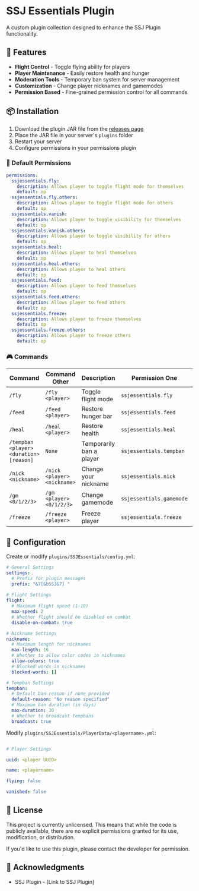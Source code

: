 # SSJ Essentials Plugin

A custom plugin collection designed to enhance the SSJ Plugin functionality.

## 🚀 Features

- **Flight Control** - Toggle flying ability for players
- **Player Maintenance** - Easily restore health and hunger
- **Moderation Tools** - Temporary ban system for server management
- **Customization** - Change player nicknames and gamemodes
- **Permission Based** - Fine-grained permission control for all commands

## 📦 Installation

1. Download the plugin JAR file from the [releases page](link-to-releases)
2. Place the JAR file in your server's `plugins` folder
3. Restart your server
4. Configure permissions in your permissions plugin

### 📝 Default Permissions

```yaml
permissions:
  ssjessentials.fly:
    description: Allows player to toggle flight mode for themselves
    default: op
  ssjessentials.fly.others:
    description: Allows player to toggle flight mode for others
    default: op
  ssjessentials.vanish:
    description: Allows player to toggle visibility for themselves
    default: op
  ssjessentials.vanish.others:
    description: Allows player to toggle visibility for others
    default: op
  ssjessentials.heal:
    description: Allows player to heal themselves
    default: op
  ssjessentials.heal.others:
    description: Allows player to heal others
    default: op
  ssjessentials.feed:
    description: Allows player to feed themselves
    default: op
  ssjessentials.feed.others:
    description: Allows player to feed others
    default: op
  ssjessentials.freeze:
    description: Allows player to freeze themselves
    default: op
  ssjessentials.freeze.others:
    description: Allows player to freeze others
    default: op
```

### 🎮 Commands

| Command | Command Other | Description | Permission One | Permission Two |
|---------|-------------|------------|------------|------------|
| `/fly` | `/fly <player>` | Toggle flight mode | `ssjessentials.fly` | `ssjessentials.fly.others` |
| `/feed` | `/feed <player>` | Restore hunger bar | `ssjessentials.feed` | `ssjessentials.feed.others` |
| `/heal` | `/heal <player>` | Restore health | `ssjessentials.heal` | `ssjessentials.heal.others` |
| `/tempban <player> <duration> [reason]` | `None` | Temporarily ban a player | `ssjessentials.tempban` |
| `/nick <nickname>` | `/nick <player> <nickname>` | Change your nickname | `ssjessentials.nick` | `ssjessentials.nick.others` |
| `/gm <0/1/2/3>` | `/gm <player> <0/1/2/3>` | Change gamemode | `ssjessentials.gamemode` | `ssjessentials.gamemode.others` |
| `/freeze` | `/freeze <player>` | Freeze player | `ssjessentials.freeze`| `ssjessentials.freeze.others` |

## 🔧 Configuration
Create or modify `plugins/SSJEssentials/config.yml`:

```yaml
# General Settings
settings:
  # Prefix for plugin messages
  prefix: "&7[&bSSJ&7] "
  
# Flight Settings
flight:
  # Maximum flight speed (1-10)
  max-speed: 2
  # Whether flight should be disabled on combat
  disable-on-combat: true

# Nickname Settings
nickname:
  # Maximum length for nicknames
  max-length: 16
  # Whether to allow color codes in nicknames
  allow-colors: true
  # Blocked words in nicknames
  blocked-words: []

# Tempban Settings
tempban:
  # Default ban reason if none provided
  default-reason: "No reason specified"
  # Maximum ban duration (in days)
  max-duration: 30
  # Whether to broadcast tempbans
  broadcast: true
```

Modify `plugins/SSJEssentials/PlayerData/<playername>.yml`:

```yaml

# Player Settings

uuid: <player UUID>

name: <playername>

flying: false

vanished: false

```

## 📝 License

This project is currently unlicensed. This means that while the code is publicly available, there are no explicit permissions granted for its use, modification, or distribution. 

If you'd like to use this plugin, please contact the developer for permission.

## 🙏 Acknowledgments

- SSJ Plugin - [Link to SSJ Plugin]

